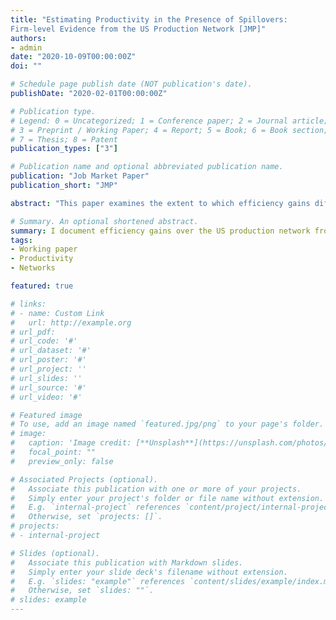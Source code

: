 ```yaml
---
title: "Estimating Productivity in the Presence of Spillovers:  
Firm-level Evidence from the US Production Network [JMP]"
authors:
- admin
date: "2020-10-09T00:00:00Z"
doi: ""

# Schedule page publish date (NOT publication's date).
publishDate: "2020-02-01T00:00:00Z"

# Publication type.
# Legend: 0 = Uncategorized; 1 = Conference paper; 2 = Journal article;
# 3 = Preprint / Working Paper; 4 = Report; 5 = Book; 6 = Book section;
# 7 = Thesis; 8 = Patent
publication_types: ["3"]

# Publication name and optional abbreviated publication name.
publication: "Job Market Paper"
publication_short: "JMP"

abstract: "This paper examines the extent to which efficiency gains diffuse over a network of firms. Empirical studies typically estimate firm-to-firm spillovers using producitivity measured from estimated production functions. However, standard production function estimation methods implicitly rule out the interdependence of firms' outcomes and decisions through productivity spillovers. I show that ignoring network effects when estimating production functions biases productivity and spillovers in directions that cannot generally be predicted *a priori*. To address this limitation, I develop a framework to jointly estimate network effects and firm-level productivity. My approach can account for non-random buyer-supplier matching and network effects that vary by relationship direction and firm characteristics. Using this method, I characterize productivity spillovers over the US production network from 1977 to 2016 and find substantial heterogeneity by direction, industry, firm size and over time. My results suggest that the average firm in 1978 would be 16 percent more productive by 2016 due to spillovers. In addition, a 10 percent increase in the productivity of the most central firm in each year could result in up to a 2 percent rise in aggregate TFP through spillovers alone. These findings highlight the potential for industrial policy, even if narrowly targeted, to have broader ramifications for the economy as a whole."

# Summary. An optional shortened abstract.
summary: I document efficiency gains over the US production network from 1977-2016 using a novel procedure that jointly estimates productivity and spillovers. 
tags:
- Working paper
- Productivity
- Networks 

featured: true

# links:
# - name: Custom Link
#   url: http://example.org
# url_pdf: 
# url_code: '#'
# url_dataset: '#'
# url_poster: '#'
# url_project: ''
# url_slides: ''
# url_source: '#'
# url_video: '#'

# Featured image
# To use, add an image named `featured.jpg/png` to your page's folder. 
# image:
#   caption: 'Image credit: [**Unsplash**](https://unsplash.com/photos/s9CC2SKySJM)'
#   focal_point: ""
#   preview_only: false

# Associated Projects (optional).
#   Associate this publication with one or more of your projects.
#   Simply enter your project's folder or file name without extension.
#   E.g. `internal-project` references `content/project/internal-project/index.md`.
#   Otherwise, set `projects: []`.
# projects:
# - internal-project

# Slides (optional).
#   Associate this publication with Markdown slides.
#   Simply enter your slide deck's filename without extension.
#   E.g. `slides: "example"` references `content/slides/example/index.md`.
#   Otherwise, set `slides: ""`.
# slides: example
---
```


